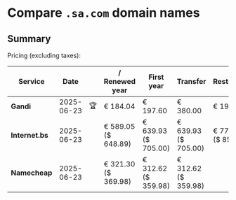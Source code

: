 # Compare `.sa.com` domain names

## Summary

Pricing (excluding taxes):

| Service | Date |  | / Renewed year | First year | Transfer | Restoration |
|--|--|--|--|--|--|--|
| **Gandi** | 2025-06-23 | 🏆 | € 184.04 | € 197.60 | € 380.00 | € 197.60 |
| **Internet.bs** | 2025-06-23 |  | € 589.05<br>($ 648.89) | € 639.93<br>($ 705.00) | € 639.93<br>($ 705.00) | € 775.15<br>($ 853.89) |
| **Namecheap** | 2025-06-23 |  | € 321.30<br>($ 369.98) | € 312.62<br>($ 359.98) | € 312.62<br>($ 359.98) |  |
